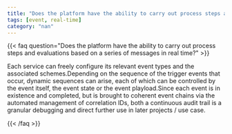 ```yaml
---
title: "Does the platform have the ability to carry out process steps and evaluations based on a series of messages in real time?"
tags: [event, real-time]
category: "nan"
---
```


<!-- QUESTION -->

{{< faq question="Does the platform have the ability to carry out process steps and evaluations based on a series of messages in real time?" >}}

<!-- ANSWER -->

Each service can freely configure its relevant event types and the associated schemes.Depending on the sequence of the trigger events that occur, dynamic sequences can arise, each of which can be controlled by the event itself, the event state or the event playload.Since each event is in existence and completed, but is brought to coherent event chains via the automated management of correlation IDs, both a continuous audit trail is a granular debugging and direct further use in later projects / use case.

{{< /faq >}}
